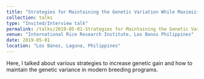 ```yaml
---
title: "Strategies for Maintaining the Genetic Variation While Maximizing the Genetic Gain in Modern Rice Breeding Programs"
collection: talks
type: "Invited/Interview talk"
permalink: /talks/2019-05-01-Strategies for Maintaining the Genetic Variation While Maximizing the Genetic Gain in Modern Rice Breeding Programs
venue: "International Rice Research Institute, Los Banos Philippines"
date: 2019-05-01
location: "Los Banos, Laguna, Philippines"
---
```


Here, I talked about various strategies to increase genetic gain and how to maintain the genetic variance in modern breeding programs.